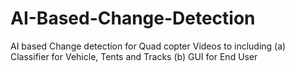 # AI-Based-Change-Detection
AI based Change detection for Quad copter Videos to including (a) Classifier for Vehicle, Tents and Tracks (b) GUI for End User
